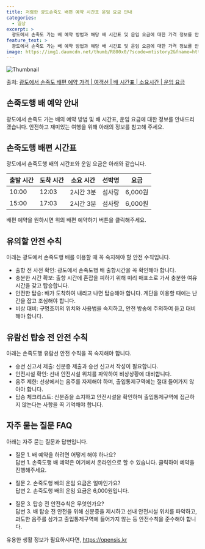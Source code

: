 ```yaml
---
title: 저렴한 광도손죽도 배편 예약 시간표 운임 요금 안내
categories:
  - 일상
excerpt: >
  광도에서 손죽도 가는 배 예약 방법과 해당 배 시간표 및 운임 요금에 대한 가격 정보를 안내 드리겠습니다. 안전하고 재밋는 손죽도행 여행을 위해 아래 정보 참고하시기 바랍니다. 손죽도행 배편 예약하기 👈 클릭광도에서 손죽도행 배 시간표출발 시간도착 시간소요 시간선박명요금10:0012:032시간 3분섬사랑6,000원15:0017:032시간 3분섬사랑6,000원손죽도행 배편 예약하기 👈 클릭광도에서 손죽도행 여객선 탑승 시 이용수칙중요한 내용: 광도에서 손죽도행 배를 이용할 때 꼭 알아두어야 할 안전 수칙입니다. 1. 출항 전 사전 확인 내용: 광도에서 손죽도행 배 출항시간을 꼭 확인해야 합니다. 2. 충분한 시간 확보 내용: 출항 시간에 혼잡을 피하기 위해 미리 매표소로 가서 충분한 여유시간을 갖고 탑승합..
feature_text: >
  광도에서 손죽도 가는 배 예약 방법과 해당 배 시간표 및 운임 요금에 대한 가격 정보를 안내 드리겠습니다. 안전하고 재밋는 손죽도행 여행을 위해 아래 정보 참고하시기 바랍니다. 손죽도행 배편 예약하기 👈 클릭광도에서 손죽도행 배 시간표출발 시간도착 시간소요 시간선박명요금10:0012:032시간 3분섬사랑6,000원15:0017:032시간 3분섬사랑6,000원손죽도행 배편 예약하기 👈 클릭광도에서 손죽도행 여객선 탑승 시 이용수칙중요한 내용: 광도에서 손죽도행 배를 이용할 때 꼭 알아두어야 할 안전 수칙입니다. 1. 출항 전 사전 확인 내용: 광도에서 손죽도행 배 출항시간을 꼭 확인해야 합니다. 2. 충분한 시간 확보 내용: 출항 시간에 혼잡을 피하기 위해 미리 매표소로 가서 충분한 여유시간을 갖고 탑승합..
image: https://img1.daumcdn.net/thumb/R800x0/?scode=mtistory2&fname=https%3A%2F%2Fblog.kakaocdn.net%2Fdn%2FbXnEer%2FbtsHBPJ4coz%2F4nqPstEZsd2d0Vlk4SJAb1%2Fimg.webp
---
```


![Thumbnail](https://img1.daumcdn.net/thumb/R800x0/?scode=mtistory2&fname=https%3A%2F%2Fblog.kakaocdn.net%2Fdn%2FbXnEer%2FbtsHBPJ4coz%2F4nqPstEZsd2d0Vlk4SJAb1%2Fimg.webp)

<p>출처: <a href="https://opensis.kr/entry/%EA%B4%91%EB%8F%84%EC%97%90%EC%84%9C-%EC%86%90%EC%A3%BD%EB%8F%84-%EB%B0%B0%ED%8E%B8-%EC%98%88%EC%95%BD-%EA%B0%80%EA%B2%A9-%EC%97%AC%EA%B0%9D%EC%84%A0-%EB%B0%B0-%EC%8B%9C%EA%B0%84%ED%91%9C-%EC%86%8C%EC%9A%94%EC%8B%9C%EA%B0%84-%EC%9A%B4%EC%9E%84-%EC%9A%94%EA%B8%88" rel="dofollow">광도에서 손죽도 배편 예약 가격 | 여객선 | 배 시간표 | 소요시간 | 운임 요금</a> </p>

## 손죽도행 배 예약 안내

광도에서 손죽도 가는 배의 예약 방법 및 배 시간표, 운임 요금에 대한 정보를 안내드리겠습니다. 안전하고 재미있는 여행을 위해 아래의 정보를
참고해 주세요.

## 손죽도행 배편 시간표

광도에서 손죽도행 배의 시간표와 운임 요금은 아래와 같습니다.

**출발 시간** | **도착 시간** | **소요 시간** | **선박명** | **요금**  
---|---|---|---|---  
10:00 | 12:03 | 2시간 3분 | 섬사랑 | 6,000원  
15:00 | 17:03 | 2시간 3분 | 섬사랑 | 6,000원  
  
배편 예약을 원하시면 위의 배편 예약하기 버튼을 클릭해주세요.

## 유의할 안전 수칙

아래는 광도에서 손죽도행 배를 이용할 때 꼭 숙지해야 할 안전 수칙입니다.

  * 출항 전 사전 확인: 광도에서 손죽도행 배 출항시간을 꼭 확인해야 합니다.
  * 충분한 시간 확보: 출항 시간에 혼잡을 피하기 위해 미리 매표소로 가서 충분한 여유시간을 갖고 탑승합니다.
  * 안전한 탑승: 배가 도착하여 내리고 나면 탑승해야 합니다. 계단을 이용할 때에는 난간을 잡고 조심해야 합니다.
  * 비상 대비: 구명조끼의 위치와 사용법을 숙지하고, 안전 방송에 주의하여 듣고 대비해야 합니다.

## 유람선 탑승 전 안전 수칙

아래는 손죽도행 유람선 안전 수칙을 꼭 숙지해야 합니다.

  * 승선 신고서 제출: 신분증 제출과 승선 신고서 작성이 필요합니다.
  * 안전시설 확인: 선내 안전시설 위치를 파악하여 비상상황에 대비합니다.
  * 음주 제한: 선상에서는 음주를 자제해야 하며, 출입통제구역에는 절대 들어가지 않아야 합니다.
  * 탑승 체크리스트: 신분증을 소지하고 안전시설을 확인하며 출입통제구역에 접근하지 않는다는 사항을 꼭 기억해야 합니다.

## 자주 묻는 질문 FAQ

아래는 자주 묻는 질문과 답변입니다.

  * 질문 1. 배 예약을 하려면 어떻게 해야 하나요?   
답변 1. 손죽도행 배 예약은 여기에서 온라인으로 할 수 있습니다. 클릭하여 예약을 진행해주세요.

  * 질문 2. 손죽도행 배의 운임 요금은 얼마인가요?   
답변 2. 손죽도행 배의 운임 요금은 6,000원입니다.

  * 질문 3. 탑승 전 안전수칙은 무엇인가요?   
답변 3. 배 탑승 전 안전을 위해 신분증을 제시하고 선내 안전시설 위치를 파악하고, 과도한 음주를 삼가고 출입통제구역에 들어가지 않는 등
안전수칙을 준수해야 합니다.



 

유용한 생활 정보가 필요하시다면, <a href="https://opensis.kr" rel="dofollow">https://opensis.kr</a>


